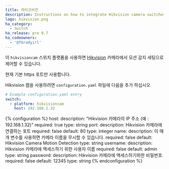 ```yaml
---
title: 하이크비전
description: Instructions on how to integrate Hikvision camera switches into Home Assistant.
logo: hikvision.png
ha_category:
  - Switch
ha_release: pre 0.7
ha_codeowners:
  - '@fbradyirl'
---
```


이 `hikvisioncam` 스위치 플랫폼을 사용하면 [Hikvision](https://www.hikvision.com/) 카메라에서 모션 감지 세팅으로 제어할 수 있습니다.

<div class='note warning'>
현재 기본 https 포트만 사용합니다.
</div>

Hikvision 캠을 사용하려면 `configuration.yaml` 파일에 다음을 추가 하십시오

```yaml
# Example configuration.yaml entry
switch:
  - platform: hikvisioncam
    host: 192.168.1.32
```

{% configuration %}
host:
  description: "Hikvision 카메라의 IP 주소 (예 : 192.168.1.32)"
  required: true
  type: string
port:
  description: Hikvision 카메라에 연결하는 포트
  required: false
  default: 80
  type: integer
name:
  description: 이 매개 변수를 사용하면 카메라 이름을 무시할 수 있습니다.
  required: false
  default: Hikvision Camera Motion Detection
  type: string
username:
  description: Hikvision 카메라에 액세스하기 위한 사용자 이름
  required: false
  default: admin
  type: string
password:
  description: Hikvision 카메라에 액세스하기위한 비밀번호.
  required: false
  default: 12345
  type: string
{% endconfiguration %}
